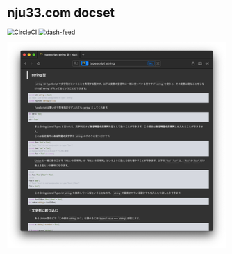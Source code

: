 # nju33.com docset

[![CircleCI](https://circleci.com/gh/nju33/nju33.com-docset.svg?style=svg)](https://circleci.com/gh/nju33/nju33.com-docset)
[![dash-feed](https://badgen.net/badge/feed/dash/6352bc)](dash-feed://https%3A%2F%2Fnju33.com%2Fdash-feed%2Fnju33.com.xml)

![Screen Shot](./screenshot.png)
